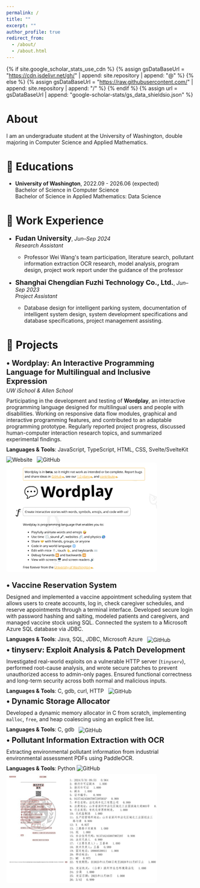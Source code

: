 ```yaml
---
permalink: /
title: ""
excerpt: ""
author_profile: true
redirect_from: 
  - /about/
  - /about.html
---
```


{% if site.google_scholar_stats_use_cdn %}
{% assign gsDataBaseUrl = "https://cdn.jsdelivr.net/gh/" | append: site.repository | append: "@" %}
{% else %}
{% assign gsDataBaseUrl = "https://raw.githubusercontent.com/" | append: site.repository | append: "/" %}
{% endif %}
{% assign url = gsDataBaseUrl | append: "google-scholar-stats/gs_data_shieldsio.json" %}

<span class='anchor' id='about-me'></span>

# About
I am an undergraduate student at the University of Washington, double majoring in Computer Science and Applied Mathematics.

# 📖 Educations
-  **University of Washington**, 2022.09 - 2026.06 (expected)<br>
Bachelor of Science in Computer Science<br>
Bachelor of Science in Applied Mathematics: Data Science

# 💼 Work Experience

- <span style="font-size: 18px;"><strong>Fudan University</strong></span>, *Jun–Sep 2024*  
  *Research Assistant*  
  - Professor Wei Wang's team participation, literature search, pollutant information extraction OCR research, model analysis, program design, project work report under the guidance of the professor

- <span style="font-size: 18px;"><strong>Shanghai Chengdian Fuzhi Technology Co., Ltd.</strong></span>, *Jun–Sep 2023*  
  *Project Assistant*  
  - Database design for intelligent parking system, documentation of intelligent system design, system development specifications and database specifications, project management assisting.

# 🏅 Projects
<style>
  .wordplay-container {
    display: flex;
    align-items: flex-start;
    margin-bottom: 20px;
    flex-wrap: wrap;
  }

  .wordplay-text {
    flex: 1;
    margin-right: 20px;
    min-width: 280px;
  }

  .wordplay-image {
    width: 400px;
    flex-shrink: 0;
  }

  .wordplay-image img {
    width: 100%;
    border-radius: 6px;
  }

  @media (max-width: 768px) {
    .wordplay-container {
      flex-direction: column;
    }

    .wordplay-text {
      margin-right: 0;
      margin-bottom: 16px;
    }

    .wordplay-image {
      width: 100%;
    }
  }
</style>

<div class="wordplay-container">
  <div class="wordplay-text">
    <div style="font-size: 20px; font-weight: bold;">
      • Wordplay: An Interactive Programming Language for Multilingual and Inclusive Expression
    </div>
    <div style="margin: 4px 0; font-style: italic;">
      UW iSchool & Allen School
    </div>
    <div style="margin: 10px 0;">
      Participating in the development and testing of <strong>Wordplay</strong>, an interactive programming language designed for multilingual users and people with disabilities. Working on responsive data flow modules, graphical and interactive programming features, and contributed to an adaptable programming prototype. Regularly reported project progress, discussed human-computer interaction research topics, and summarized experimental findings.
    </div>
    <div style="margin: 6px 0;">
      <strong>Languages & Tools</strong>: JavaScript, TypeScript, HTML, CSS, Svelte/SvelteKit
    </div>
    <div style="margin-top: 10px;">
      <a href="https://wordplay.dev/" style="text-decoration: none; margin-right: 8px;">
        <img src="https://img.shields.io/badge/🌐-Wordplay website-blue?style=flat" alt="Website">
      </a>
      <a href="https://github.com/wordplaydev/wordplay" style="text-decoration: none;">
        <img src="https://img.shields.io/badge/-GitHub-black?logo=github&style=flat" alt="GitHub">
      </a>
    </div>
  </div>

  <div class="wordplay-image">
    <img src="/images/wordplay1.png" alt="wordplay">
  </div>
</div>

<div class="project-container">
  <div class="project-text">
    <div style="font-size: 20px; font-weight: bold;">
      • Vaccine Reservation System
    </div>
    <div style="margin: 4px 0; font-style: italic;">
    </div>
    <div style="margin: 10px 0;">
      Designed and implemented a vaccine appointment scheduling system that allows users to create accounts, log in, check caregiver schedules, and reserve appointments through a terminal interface. Developed secure login with password hashing and salting, modeled patients and caregivers, and managed vaccine stock using SQL. Connected the system to a Microsoft Azure SQL database via JDBC.
    </div>
    <div style="margin: 6px 0;">
      <strong>Languages & Tools</strong>: 
      <span>Java, SQL, JDBC, Microsoft Azure</span>
      <a href="https://github.com/lantinglu/COVID-19-Vaccine-Reservation-System" style="text-decoration: none; margin-left: 8px; vertical-align: middle;">
        <img src="https://img.shields.io/badge/-Code-black?logo=github&style=flat" alt="GitHub">
      </a>
  </div>
  </div>
</div>

<div class="project-container">
  <div class="project-text">
    <div style="font-size: 20px; font-weight: bold;">
      • tinyserv: Exploit Analysis & Patch Development
    </div>
    <div style="margin: 10px 0;">
      Investigated real-world exploits on a vulnerable HTTP server (<code>tinyserv</code>), performed root-cause analysis, and wrote secure patches to prevent unauthorized access to admin-only pages. Ensured functional correctness and long-term security across both normal and malicious inputs.
    </div>
    <div style="margin: 6px 0;"> 
      <strong>Languages & Tools</strong>: C, gdb, curl, HTTP
      <a href="https://github.com/lantinglu/tinyserv" style="text-decoration: none; margin-left: 8px; vertical-align: middle;">
        <img src="https://img.shields.io/badge/-Code-black?logo=github&style=flat" alt="GitHub">
      </a>
    </div> 
</div>

<div class="project-container">
  <div class="project-text">
    <div style="font-size: 20px; font-weight: bold;">
      • Dynamic Storage Allocator
    </div>
    <div style="margin: 10px 0;">
      Developed a dynamic memory allocator in C from scratch, implementing <code>malloc</code>, <code>free</code>, and heap coalescing using an explicit free list.
    </div>
    <div style="margin: 6px 0;">
      <strong>Languages & Tools</strong>: C, gdb
      <a href="https://github.com/lantinglu/CSE351-The-Hardware-Software-Interface/tree/main/lab5" style="text-decoration: none; margin-left: 8px; vertical-align: middle;">
        <img src="https://img.shields.io/badge/-Code-black?logo=github&style=flat" alt="GitHub">
      </a>
    </div>
  </div>
</div>

<div class="wordplay-container">
  <div class="wordplay-text">
    <div style="font-size: 20px; font-weight: bold;">
      • Pollutant Information Extraction with OCR
    </div>
    <div style="margin: 10px 0;">
      Extracting environmental pollutant information from industrial environmental assessment PDFs using PaddleOCR.
    </div>
    <div style="margin: 6px 0;">
      <strong>Languages & Tools</strong>: Python
      <a href="https://github.com/lantinglu/PaddleOCR-pollution" style="text-decoration: none;">
        <img src="https://img.shields.io/badge/-Code-black?logo=github&style=flat" alt="GitHub">
      </a>
    </div>
  </div>
  <div class="wordplay-image">
    <img src="/images/PaddleOCR pic.jpg" alt="PaddleOCR">
  </div>
</div>
